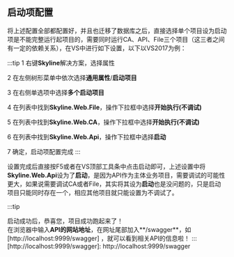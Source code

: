 ## 启动项配置

将上述配置全部都配置好，并且也迁移了数据库之后，直接选择单个项目设为启动项是不能完整运行起项目的，需要同时运行CA、API、File三个项目（这三者之间有一定的依赖关系），在VS中进行如下设置，以下以VS2017为例：

:::tip
1 右键**Skyline**解决方案，选择属性<br>

2 在左侧树形菜单中依次选择**通用属性**/**启动项目**<br>

3 在右侧单选项中选择**多个启动项目**<br>

4 在列表中找到**Skyline.Web.File**，操作下拉框中选择**开始执行(不调试)**<br>

5 在列表中找到**Skyline.Web.CA**，操作下拉框中选择**开始执行(不调试)**<br>

6 在列表中找到**Skyline.Web.Api**，操作下拉框中选择**启动**<br>

7 确定，启动项配置完成
:::

设置完成后直接按F5或者在VS顶部工具条中点击启动即可，上述设置中将**Skyline.Web.Api**设为了**启动**，是因为API作为主体业务项目，需要调试的可能性更大，如果说需要调试CA或者File，其实将其设为**启动**也是没问题的，只是启动项目只能同时存在一个，相应其他项目就只能设置为不调试了。


:::tip

启动成功后，恭喜您，项目成功跑起来了！<br>
在浏览器中输入**API的网站地址**，在网址尾部加入**/swagger**，如 [http://localhost:9999/swagger] ，就可以看到相关API的信息啦！
:::
[http://localhost:9999/swagger]: http://localhost:9999/swagger